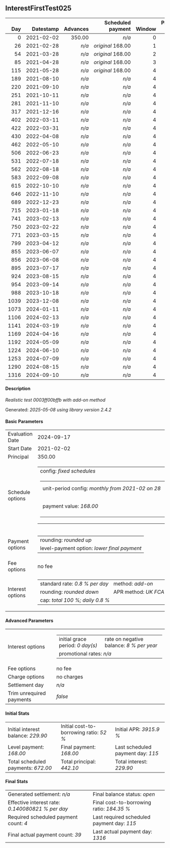 <h2>InterestFirstTest025</h2>
<table>
    <thead style="vertical-align: bottom;">
        <th class="ci00" style="text-align: right;">Day</th>
        <th class="ci01" style="text-align: right;">Datestamp</th>
        <th class="ci02" style="text-align: right;">Advances</th>
        <th class="ci03" style="text-align: right;">Scheduled payment</th>
        <th class="ci04" style="text-align: right;">Window</th>
        <th class="ci05" style="text-align: right;">Payment due</th>
        <th class="ci06" style="text-align: right;">Actual payments</th>
        <th class="ci07" style="text-align: right;">Net effect</th>
        <th class="ci08" style="text-align: right;">Payment status</th>
        <th class="ci09" style="text-align: right;">Balance status</th>
        <th class="ci10" style="text-align: right;">Actuarial interest</th>
        <th class="ci11" style="text-align: right;">New interest</th>
        <th class="ci12" style="text-align: right;">Interest portion</th>
        <th class="ci13" style="text-align: right;">Principal portion</th>
        <th class="ci14" style="text-align: right;">Interest balance</th>
        <th class="ci15" style="text-align: right;">Principal balance</th>
    </thead>
    <tr style="text-align: right;">
        <td class="ci00">0</td>
        <td class="ci01" style="white-space: nowrap;">2021-02-02</td>
        <td class="ci02">350.00</td>
        <td class="ci03" style="white-space: nowrap;"><i>n/a<i></td>
        <td class="ci04">0</td>
        <td class="ci05">0.00</td>
        <td class="ci06"><i>n/a</i></td>
        <td class="ci07">0.00</td>
        <td class="ci08"><i>none&nbsp;scheduled</i></td>
        <td class="ci09">open</td>
        <td class="ci10">0.0000</td>
        <td class="ci11">0.0000</td>
        <td class="ci12">0.00</td>
        <td class="ci13">0.00</td>
        <td class="ci14">229.9000</td>
        <td class="ci15">350.00</td>
    </tr>
    <tr style="text-align: right;">
        <td class="ci00">26</td>
        <td class="ci01" style="white-space: nowrap;">2021-02-28</td>
        <td class="ci02"><i>n/a</i></td>
        <td class="ci03" style="white-space: nowrap;"><i>original</i> 168.00</td>
        <td class="ci04">1</td>
        <td class="ci05">168.00</td>
        <td class="ci06"><i>confirmed</i>&nbsp;168.00</td>
        <td class="ci07">168.00</td>
        <td class="ci08"><i>payment&nbsp;made</i></td>
        <td class="ci09">open</td>
        <td class="ci10">72.8000</td>
        <td class="ci11">0.0000</td>
        <td class="ci12">168.00</td>
        <td class="ci13">0.00</td>
        <td class="ci14">61.9000</td>
        <td class="ci15">350.00</td>
    </tr>
    <tr style="text-align: right;">
        <td class="ci00">54</td>
        <td class="ci01" style="white-space: nowrap;">2021-03-28</td>
        <td class="ci02"><i>n/a</i></td>
        <td class="ci03" style="white-space: nowrap;"><i>original</i> 168.00</td>
        <td class="ci04">2</td>
        <td class="ci05">168.00</td>
        <td class="ci06"><i>n/a</i></td>
        <td class="ci07">0.00</td>
        <td class="ci08"><i>missed&nbsp;payment</i></td>
        <td class="ci09">open</td>
        <td class="ci10">78.4000</td>
        <td class="ci11">0.0000</td>
        <td class="ci12">0.00</td>
        <td class="ci13">0.00</td>
        <td class="ci14">61.9000</td>
        <td class="ci15">350.00</td>
    </tr>
    <tr style="text-align: right;">
        <td class="ci00">85</td>
        <td class="ci01" style="white-space: nowrap;">2021-04-28</td>
        <td class="ci02"><i>n/a</i></td>
        <td class="ci03" style="white-space: nowrap;"><i>original</i> 168.00</td>
        <td class="ci04">3</td>
        <td class="ci05">168.00</td>
        <td class="ci06"><i>confirmed</i>&nbsp;84.00</td>
        <td class="ci07">84.00</td>
        <td class="ci08"><i>paid&nbsp;later&nbsp;owing</i>&nbsp;84.00</td>
        <td class="ci09">open</td>
        <td class="ci10">86.8000</td>
        <td class="ci11">8.1000</td>
        <td class="ci12">70.00</td>
        <td class="ci13">14.00</td>
        <td class="ci14">0.0000</td>
        <td class="ci15">336.00</td>
    </tr>
    <tr style="text-align: right;">
        <td class="ci00">115</td>
        <td class="ci01" style="white-space: nowrap;">2021-05-28</td>
        <td class="ci02"><i>n/a</i></td>
        <td class="ci03" style="white-space: nowrap;"><i>original</i> 168.00</td>
        <td class="ci04">4</td>
        <td class="ci05">168.00</td>
        <td class="ci06"><i>n/a</i></td>
        <td class="ci07">0.00</td>
        <td class="ci08"><i>paid&nbsp;later&nbsp;in&nbsp;full</i></td>
        <td class="ci09">open</td>
        <td class="ci10">80.6400</td>
        <td class="ci11">80.6400</td>
        <td class="ci12">0.00</td>
        <td class="ci13">0.00</td>
        <td class="ci14">80.6400</td>
        <td class="ci15">336.00</td>
    </tr>
    <tr style="text-align: right;">
        <td class="ci00">189</td>
        <td class="ci01" style="white-space: nowrap;">2021-08-10</td>
        <td class="ci02"><i>n/a</i></td>
        <td class="ci03" style="white-space: nowrap;"><i>n/a<i></td>
        <td class="ci04">4</td>
        <td class="ci05">0.00</td>
        <td class="ci06"><i>confirmed</i>&nbsp;5.46</td>
        <td class="ci07">5.46</td>
        <td class="ci08"><i>extra&nbsp;payment</i></td>
        <td class="ci09">open</td>
        <td class="ci10">31.3600</td>
        <td class="ci11">31.3600</td>
        <td class="ci12">5.46</td>
        <td class="ci13">0.00</td>
        <td class="ci14">106.5400</td>
        <td class="ci15">336.00</td>
    </tr>
    <tr style="text-align: right;">
        <td class="ci00">220</td>
        <td class="ci01" style="white-space: nowrap;">2021-09-10</td>
        <td class="ci02"><i>n/a</i></td>
        <td class="ci03" style="white-space: nowrap;"><i>n/a<i></td>
        <td class="ci04">4</td>
        <td class="ci05">0.00</td>
        <td class="ci06"><i>confirmed</i>&nbsp;5.46</td>
        <td class="ci07">5.46</td>
        <td class="ci08"><i>extra&nbsp;payment</i></td>
        <td class="ci09">open</td>
        <td class="ci10">0.0000</td>
        <td class="ci11">0.0000</td>
        <td class="ci12">5.46</td>
        <td class="ci13">0.00</td>
        <td class="ci14">101.0800</td>
        <td class="ci15">336.00</td>
    </tr>
    <tr style="text-align: right;">
        <td class="ci00">251</td>
        <td class="ci01" style="white-space: nowrap;">2021-10-11</td>
        <td class="ci02"><i>n/a</i></td>
        <td class="ci03" style="white-space: nowrap;"><i>n/a<i></td>
        <td class="ci04">4</td>
        <td class="ci05">0.00</td>
        <td class="ci06"><i>confirmed</i>&nbsp;5.46</td>
        <td class="ci07">5.46</td>
        <td class="ci08"><i>extra&nbsp;payment</i></td>
        <td class="ci09">open</td>
        <td class="ci10">0.0000</td>
        <td class="ci11">0.0000</td>
        <td class="ci12">5.46</td>
        <td class="ci13">0.00</td>
        <td class="ci14">95.6200</td>
        <td class="ci15">336.00</td>
    </tr>
    <tr style="text-align: right;">
        <td class="ci00">281</td>
        <td class="ci01" style="white-space: nowrap;">2021-11-10</td>
        <td class="ci02"><i>n/a</i></td>
        <td class="ci03" style="white-space: nowrap;"><i>n/a<i></td>
        <td class="ci04">4</td>
        <td class="ci05">0.00</td>
        <td class="ci06"><i>confirmed</i>&nbsp;5.46</td>
        <td class="ci07">5.46</td>
        <td class="ci08"><i>extra&nbsp;payment</i></td>
        <td class="ci09">open</td>
        <td class="ci10">0.0000</td>
        <td class="ci11">0.0000</td>
        <td class="ci12">5.46</td>
        <td class="ci13">0.00</td>
        <td class="ci14">90.1600</td>
        <td class="ci15">336.00</td>
    </tr>
    <tr style="text-align: right;">
        <td class="ci00">317</td>
        <td class="ci01" style="white-space: nowrap;">2021-12-16</td>
        <td class="ci02"><i>n/a</i></td>
        <td class="ci03" style="white-space: nowrap;"><i>n/a<i></td>
        <td class="ci04">4</td>
        <td class="ci05">0.00</td>
        <td class="ci06"><i>confirmed</i>&nbsp;5.46</td>
        <td class="ci07">5.46</td>
        <td class="ci08"><i>extra&nbsp;payment</i></td>
        <td class="ci09">open</td>
        <td class="ci10">0.0000</td>
        <td class="ci11">0.0000</td>
        <td class="ci12">5.46</td>
        <td class="ci13">0.00</td>
        <td class="ci14">84.7000</td>
        <td class="ci15">336.00</td>
    </tr>
    <tr style="text-align: right;">
        <td class="ci00">402</td>
        <td class="ci01" style="white-space: nowrap;">2022-03-11</td>
        <td class="ci02"><i>n/a</i></td>
        <td class="ci03" style="white-space: nowrap;"><i>n/a<i></td>
        <td class="ci04">4</td>
        <td class="ci05">0.00</td>
        <td class="ci06"><i>confirmed</i>&nbsp;5.46</td>
        <td class="ci07">5.46</td>
        <td class="ci08"><i>extra&nbsp;payment</i></td>
        <td class="ci09">open</td>
        <td class="ci10">0.0000</td>
        <td class="ci11">0.0000</td>
        <td class="ci12">5.46</td>
        <td class="ci13">0.00</td>
        <td class="ci14">79.2400</td>
        <td class="ci15">336.00</td>
    </tr>
    <tr style="text-align: right;">
        <td class="ci00">422</td>
        <td class="ci01" style="white-space: nowrap;">2022-03-31</td>
        <td class="ci02"><i>n/a</i></td>
        <td class="ci03" style="white-space: nowrap;"><i>n/a<i></td>
        <td class="ci04">4</td>
        <td class="ci05">0.00</td>
        <td class="ci06"><i>confirmed</i>&nbsp;5.46</td>
        <td class="ci07">5.46</td>
        <td class="ci08"><i>extra&nbsp;payment</i></td>
        <td class="ci09">open</td>
        <td class="ci10">0.0000</td>
        <td class="ci11">0.0000</td>
        <td class="ci12">5.46</td>
        <td class="ci13">0.00</td>
        <td class="ci14">73.7800</td>
        <td class="ci15">336.00</td>
    </tr>
    <tr style="text-align: right;">
        <td class="ci00">430</td>
        <td class="ci01" style="white-space: nowrap;">2022-04-08</td>
        <td class="ci02"><i>n/a</i></td>
        <td class="ci03" style="white-space: nowrap;"><i>n/a<i></td>
        <td class="ci04">4</td>
        <td class="ci05">0.00</td>
        <td class="ci06"><i>confirmed</i>&nbsp;7.06</td>
        <td class="ci07">7.06</td>
        <td class="ci08"><i>extra&nbsp;payment</i></td>
        <td class="ci09">open</td>
        <td class="ci10">0.0000</td>
        <td class="ci11">0.0000</td>
        <td class="ci12">7.06</td>
        <td class="ci13">0.00</td>
        <td class="ci14">66.7200</td>
        <td class="ci15">336.00</td>
    </tr>
    <tr style="text-align: right;">
        <td class="ci00">462</td>
        <td class="ci01" style="white-space: nowrap;">2022-05-10</td>
        <td class="ci02"><i>n/a</i></td>
        <td class="ci03" style="white-space: nowrap;"><i>n/a<i></td>
        <td class="ci04">4</td>
        <td class="ci05">0.00</td>
        <td class="ci06"><i>confirmed</i>&nbsp;5.98</td>
        <td class="ci07">5.98</td>
        <td class="ci08"><i>extra&nbsp;payment</i></td>
        <td class="ci09">open</td>
        <td class="ci10">0.0000</td>
        <td class="ci11">0.0000</td>
        <td class="ci12">5.98</td>
        <td class="ci13">0.00</td>
        <td class="ci14">60.7400</td>
        <td class="ci15">336.00</td>
    </tr>
    <tr style="text-align: right;">
        <td class="ci00">506</td>
        <td class="ci01" style="white-space: nowrap;">2022-06-23</td>
        <td class="ci02"><i>n/a</i></td>
        <td class="ci03" style="white-space: nowrap;"><i>n/a<i></td>
        <td class="ci04">4</td>
        <td class="ci05">0.00</td>
        <td class="ci06"><i>confirmed</i>&nbsp;5.98</td>
        <td class="ci07">5.98</td>
        <td class="ci08"><i>extra&nbsp;payment</i></td>
        <td class="ci09">open</td>
        <td class="ci10">0.0000</td>
        <td class="ci11">0.0000</td>
        <td class="ci12">5.98</td>
        <td class="ci13">0.00</td>
        <td class="ci14">54.7600</td>
        <td class="ci15">336.00</td>
    </tr>
    <tr style="text-align: right;">
        <td class="ci00">531</td>
        <td class="ci01" style="white-space: nowrap;">2022-07-18</td>
        <td class="ci02"><i>n/a</i></td>
        <td class="ci03" style="white-space: nowrap;"><i>n/a<i></td>
        <td class="ci04">4</td>
        <td class="ci05">0.00</td>
        <td class="ci06"><i>confirmed</i>&nbsp;5.98</td>
        <td class="ci07">5.98</td>
        <td class="ci08"><i>extra&nbsp;payment</i></td>
        <td class="ci09">open</td>
        <td class="ci10">0.0000</td>
        <td class="ci11">0.0000</td>
        <td class="ci12">5.98</td>
        <td class="ci13">0.00</td>
        <td class="ci14">48.7800</td>
        <td class="ci15">336.00</td>
    </tr>
    <tr style="text-align: right;">
        <td class="ci00">562</td>
        <td class="ci01" style="white-space: nowrap;">2022-08-18</td>
        <td class="ci02"><i>n/a</i></td>
        <td class="ci03" style="white-space: nowrap;"><i>n/a<i></td>
        <td class="ci04">4</td>
        <td class="ci05">0.00</td>
        <td class="ci06"><i>confirmed</i>&nbsp;5.98</td>
        <td class="ci07">5.98</td>
        <td class="ci08"><i>extra&nbsp;payment</i></td>
        <td class="ci09">open</td>
        <td class="ci10">0.0000</td>
        <td class="ci11">0.0000</td>
        <td class="ci12">5.98</td>
        <td class="ci13">0.00</td>
        <td class="ci14">42.8000</td>
        <td class="ci15">336.00</td>
    </tr>
    <tr style="text-align: right;">
        <td class="ci00">583</td>
        <td class="ci01" style="white-space: nowrap;">2022-09-08</td>
        <td class="ci02"><i>n/a</i></td>
        <td class="ci03" style="white-space: nowrap;"><i>n/a<i></td>
        <td class="ci04">4</td>
        <td class="ci05">0.00</td>
        <td class="ci06"><i>confirmed</i>&nbsp;6.89</td>
        <td class="ci07">6.89</td>
        <td class="ci08"><i>extra&nbsp;payment</i></td>
        <td class="ci09">open</td>
        <td class="ci10">0.0000</td>
        <td class="ci11">0.0000</td>
        <td class="ci12">6.89</td>
        <td class="ci13">0.00</td>
        <td class="ci14">35.9100</td>
        <td class="ci15">336.00</td>
    </tr>
    <tr style="text-align: right;">
        <td class="ci00">615</td>
        <td class="ci01" style="white-space: nowrap;">2022-10-10</td>
        <td class="ci02"><i>n/a</i></td>
        <td class="ci03" style="white-space: nowrap;"><i>n/a<i></td>
        <td class="ci04">4</td>
        <td class="ci05">0.00</td>
        <td class="ci06"><i>confirmed</i>&nbsp;8.69</td>
        <td class="ci07">8.69</td>
        <td class="ci08"><i>extra&nbsp;payment</i></td>
        <td class="ci09">open</td>
        <td class="ci10">0.0000</td>
        <td class="ci11">0.0000</td>
        <td class="ci12">8.69</td>
        <td class="ci13">0.00</td>
        <td class="ci14">27.2200</td>
        <td class="ci15">336.00</td>
    </tr>
    <tr style="text-align: right;">
        <td class="ci00">646</td>
        <td class="ci01" style="white-space: nowrap;">2022-11-10</td>
        <td class="ci02"><i>n/a</i></td>
        <td class="ci03" style="white-space: nowrap;"><i>n/a<i></td>
        <td class="ci04">4</td>
        <td class="ci05">0.00</td>
        <td class="ci06"><i>confirmed</i>&nbsp;8.69</td>
        <td class="ci07">8.69</td>
        <td class="ci08"><i>extra&nbsp;payment</i></td>
        <td class="ci09">open</td>
        <td class="ci10">0.0000</td>
        <td class="ci11">0.0000</td>
        <td class="ci12">8.69</td>
        <td class="ci13">0.00</td>
        <td class="ci14">18.5300</td>
        <td class="ci15">336.00</td>
    </tr>
    <tr style="text-align: right;">
        <td class="ci00">689</td>
        <td class="ci01" style="white-space: nowrap;">2022-12-23</td>
        <td class="ci02"><i>n/a</i></td>
        <td class="ci03" style="white-space: nowrap;"><i>n/a<i></td>
        <td class="ci04">4</td>
        <td class="ci05">0.00</td>
        <td class="ci06"><i>confirmed</i>&nbsp;8.69</td>
        <td class="ci07">8.69</td>
        <td class="ci08"><i>extra&nbsp;payment</i></td>
        <td class="ci09">open</td>
        <td class="ci10">0.0000</td>
        <td class="ci11">0.0000</td>
        <td class="ci12">8.69</td>
        <td class="ci13">0.00</td>
        <td class="ci14">9.8400</td>
        <td class="ci15">336.00</td>
    </tr>
    <tr style="text-align: right;">
        <td class="ci00">715</td>
        <td class="ci01" style="white-space: nowrap;">2023-01-18</td>
        <td class="ci02"><i>n/a</i></td>
        <td class="ci03" style="white-space: nowrap;"><i>n/a<i></td>
        <td class="ci04">4</td>
        <td class="ci05">0.00</td>
        <td class="ci06"><i>confirmed</i>&nbsp;8.69</td>
        <td class="ci07">8.69</td>
        <td class="ci08"><i>extra&nbsp;payment</i></td>
        <td class="ci09">open</td>
        <td class="ci10">0.0000</td>
        <td class="ci11">0.0000</td>
        <td class="ci12">8.69</td>
        <td class="ci13">0.00</td>
        <td class="ci14">1.1500</td>
        <td class="ci15">336.00</td>
    </tr>
    <tr style="text-align: right;">
        <td class="ci00">741</td>
        <td class="ci01" style="white-space: nowrap;">2023-02-13</td>
        <td class="ci02"><i>n/a</i></td>
        <td class="ci03" style="white-space: nowrap;"><i>n/a<i></td>
        <td class="ci04">4</td>
        <td class="ci05">0.00</td>
        <td class="ci06"><i>confirmed</i>&nbsp;8.69</td>
        <td class="ci07">8.69</td>
        <td class="ci08"><i>extra&nbsp;payment</i></td>
        <td class="ci09">open</td>
        <td class="ci10">0.0000</td>
        <td class="ci11">0.0000</td>
        <td class="ci12">1.15</td>
        <td class="ci13">7.54</td>
        <td class="ci14">0.0000</td>
        <td class="ci15">328.46</td>
    </tr>
    <tr style="text-align: right;">
        <td class="ci00">750</td>
        <td class="ci01" style="white-space: nowrap;">2023-02-22</td>
        <td class="ci02"><i>n/a</i></td>
        <td class="ci03" style="white-space: nowrap;"><i>n/a<i></td>
        <td class="ci04">4</td>
        <td class="ci05">0.00</td>
        <td class="ci06"><i>confirmed</i>&nbsp;8.69</td>
        <td class="ci07">8.69</td>
        <td class="ci08"><i>extra&nbsp;payment</i></td>
        <td class="ci09">open</td>
        <td class="ci10">0.0000</td>
        <td class="ci11">0.0000</td>
        <td class="ci12">0.00</td>
        <td class="ci13">8.69</td>
        <td class="ci14">0.0000</td>
        <td class="ci15">319.77</td>
    </tr>
    <tr style="text-align: right;">
        <td class="ci00">771</td>
        <td class="ci01" style="white-space: nowrap;">2023-03-15</td>
        <td class="ci02"><i>n/a</i></td>
        <td class="ci03" style="white-space: nowrap;"><i>n/a<i></td>
        <td class="ci04">4</td>
        <td class="ci05">0.00</td>
        <td class="ci06"><i>confirmed</i>&nbsp;8.69</td>
        <td class="ci07">8.69</td>
        <td class="ci08"><i>extra&nbsp;payment</i></td>
        <td class="ci09">open</td>
        <td class="ci10">0.0000</td>
        <td class="ci11">0.0000</td>
        <td class="ci12">0.00</td>
        <td class="ci13">8.69</td>
        <td class="ci14">0.0000</td>
        <td class="ci15">311.08</td>
    </tr>
    <tr style="text-align: right;">
        <td class="ci00">799</td>
        <td class="ci01" style="white-space: nowrap;">2023-04-12</td>
        <td class="ci02"><i>n/a</i></td>
        <td class="ci03" style="white-space: nowrap;"><i>n/a<i></td>
        <td class="ci04">4</td>
        <td class="ci05">0.00</td>
        <td class="ci06"><i>confirmed</i>&nbsp;9.21</td>
        <td class="ci07">9.21</td>
        <td class="ci08"><i>extra&nbsp;payment</i></td>
        <td class="ci09">open</td>
        <td class="ci10">0.0000</td>
        <td class="ci11">0.0000</td>
        <td class="ci12">0.00</td>
        <td class="ci13">9.21</td>
        <td class="ci14">0.0000</td>
        <td class="ci15">301.87</td>
    </tr>
    <tr style="text-align: right;">
        <td class="ci00">855</td>
        <td class="ci01" style="white-space: nowrap;">2023-06-07</td>
        <td class="ci02"><i>n/a</i></td>
        <td class="ci03" style="white-space: nowrap;"><i>n/a<i></td>
        <td class="ci04">4</td>
        <td class="ci05">0.00</td>
        <td class="ci06"><i>confirmed</i>&nbsp;9.21</td>
        <td class="ci07">9.21</td>
        <td class="ci08"><i>extra&nbsp;payment</i></td>
        <td class="ci09">open</td>
        <td class="ci10">0.0000</td>
        <td class="ci11">0.0000</td>
        <td class="ci12">0.00</td>
        <td class="ci13">9.21</td>
        <td class="ci14">0.0000</td>
        <td class="ci15">292.66</td>
    </tr>
    <tr style="text-align: right;">
        <td class="ci00">856</td>
        <td class="ci01" style="white-space: nowrap;">2023-06-08</td>
        <td class="ci02"><i>n/a</i></td>
        <td class="ci03" style="white-space: nowrap;"><i>n/a<i></td>
        <td class="ci04">4</td>
        <td class="ci05">0.00</td>
        <td class="ci06"><i>confirmed</i>&nbsp;8.62</td>
        <td class="ci07">8.62</td>
        <td class="ci08"><i>extra&nbsp;payment</i></td>
        <td class="ci09">open</td>
        <td class="ci10">0.0000</td>
        <td class="ci11">0.0000</td>
        <td class="ci12">0.00</td>
        <td class="ci13">8.62</td>
        <td class="ci14">0.0000</td>
        <td class="ci15">284.04</td>
    </tr>
    <tr style="text-align: right;">
        <td class="ci00">895</td>
        <td class="ci01" style="white-space: nowrap;">2023-07-17</td>
        <td class="ci02"><i>n/a</i></td>
        <td class="ci03" style="white-space: nowrap;"><i>n/a<i></td>
        <td class="ci04">4</td>
        <td class="ci05">0.00</td>
        <td class="ci06"><i>confirmed</i>&nbsp;8.62</td>
        <td class="ci07">8.62</td>
        <td class="ci08"><i>extra&nbsp;payment</i></td>
        <td class="ci09">open</td>
        <td class="ci10">0.0000</td>
        <td class="ci11">0.0000</td>
        <td class="ci12">0.00</td>
        <td class="ci13">8.62</td>
        <td class="ci14">0.0000</td>
        <td class="ci15">275.42</td>
    </tr>
    <tr style="text-align: right;">
        <td class="ci00">924</td>
        <td class="ci01" style="white-space: nowrap;">2023-08-15</td>
        <td class="ci02"><i>n/a</i></td>
        <td class="ci03" style="white-space: nowrap;"><i>n/a<i></td>
        <td class="ci04">4</td>
        <td class="ci05">0.00</td>
        <td class="ci06"><i>confirmed</i>&nbsp;8.62</td>
        <td class="ci07">8.62</td>
        <td class="ci08"><i>extra&nbsp;payment</i></td>
        <td class="ci09">open</td>
        <td class="ci10">0.0000</td>
        <td class="ci11">0.0000</td>
        <td class="ci12">0.00</td>
        <td class="ci13">8.62</td>
        <td class="ci14">0.0000</td>
        <td class="ci15">266.80</td>
    </tr>
    <tr style="text-align: right;">
        <td class="ci00">954</td>
        <td class="ci01" style="white-space: nowrap;">2023-09-14</td>
        <td class="ci02"><i>n/a</i></td>
        <td class="ci03" style="white-space: nowrap;"><i>n/a<i></td>
        <td class="ci04">4</td>
        <td class="ci05">0.00</td>
        <td class="ci06"><i>confirmed</i>&nbsp;8.62</td>
        <td class="ci07">8.62</td>
        <td class="ci08"><i>extra&nbsp;payment</i></td>
        <td class="ci09">open</td>
        <td class="ci10">0.0000</td>
        <td class="ci11">0.0000</td>
        <td class="ci12">0.00</td>
        <td class="ci13">8.62</td>
        <td class="ci14">0.0000</td>
        <td class="ci15">258.18</td>
    </tr>
    <tr style="text-align: right;">
        <td class="ci00">988</td>
        <td class="ci01" style="white-space: nowrap;">2023-10-18</td>
        <td class="ci02"><i>n/a</i></td>
        <td class="ci03" style="white-space: nowrap;"><i>n/a<i></td>
        <td class="ci04">4</td>
        <td class="ci05">0.00</td>
        <td class="ci06"><i>confirmed</i>&nbsp;8.62</td>
        <td class="ci07">8.62</td>
        <td class="ci08"><i>extra&nbsp;payment</i></td>
        <td class="ci09">open</td>
        <td class="ci10">0.0000</td>
        <td class="ci11">0.0000</td>
        <td class="ci12">0.00</td>
        <td class="ci13">8.62</td>
        <td class="ci14">0.0000</td>
        <td class="ci15">249.56</td>
    </tr>
    <tr style="text-align: right;">
        <td class="ci00">1039</td>
        <td class="ci01" style="white-space: nowrap;">2023-12-08</td>
        <td class="ci02"><i>n/a</i></td>
        <td class="ci03" style="white-space: nowrap;"><i>n/a<i></td>
        <td class="ci04">4</td>
        <td class="ci05">0.00</td>
        <td class="ci06"><i>confirmed</i>&nbsp;8.83</td>
        <td class="ci07">8.83</td>
        <td class="ci08"><i>extra&nbsp;payment</i></td>
        <td class="ci09">open</td>
        <td class="ci10">0.0000</td>
        <td class="ci11">0.0000</td>
        <td class="ci12">0.00</td>
        <td class="ci13">8.83</td>
        <td class="ci14">0.0000</td>
        <td class="ci15">240.73</td>
    </tr>
    <tr style="text-align: right;">
        <td class="ci00">1073</td>
        <td class="ci01" style="white-space: nowrap;">2024-01-11</td>
        <td class="ci02"><i>n/a</i></td>
        <td class="ci03" style="white-space: nowrap;"><i>n/a<i></td>
        <td class="ci04">4</td>
        <td class="ci05">0.00</td>
        <td class="ci06"><i>confirmed</i>&nbsp;8.83</td>
        <td class="ci07">8.83</td>
        <td class="ci08"><i>extra&nbsp;payment</i></td>
        <td class="ci09">open</td>
        <td class="ci10">0.0000</td>
        <td class="ci11">0.0000</td>
        <td class="ci12">0.00</td>
        <td class="ci13">8.83</td>
        <td class="ci14">0.0000</td>
        <td class="ci15">231.90</td>
    </tr>
    <tr style="text-align: right;">
        <td class="ci00">1106</td>
        <td class="ci01" style="white-space: nowrap;">2024-02-13</td>
        <td class="ci02"><i>n/a</i></td>
        <td class="ci03" style="white-space: nowrap;"><i>n/a<i></td>
        <td class="ci04">4</td>
        <td class="ci05">0.00</td>
        <td class="ci06"><i>confirmed</i>&nbsp;8.83</td>
        <td class="ci07">8.83</td>
        <td class="ci08"><i>extra&nbsp;payment</i></td>
        <td class="ci09">open</td>
        <td class="ci10">0.0000</td>
        <td class="ci11">0.0000</td>
        <td class="ci12">0.00</td>
        <td class="ci13">8.83</td>
        <td class="ci14">0.0000</td>
        <td class="ci15">223.07</td>
    </tr>
    <tr style="text-align: right;">
        <td class="ci00">1141</td>
        <td class="ci01" style="white-space: nowrap;">2024-03-19</td>
        <td class="ci02"><i>n/a</i></td>
        <td class="ci03" style="white-space: nowrap;"><i>n/a<i></td>
        <td class="ci04">4</td>
        <td class="ci05">0.00</td>
        <td class="ci06"><i>confirmed</i>&nbsp;8.83</td>
        <td class="ci07">8.83</td>
        <td class="ci08"><i>extra&nbsp;payment</i></td>
        <td class="ci09">open</td>
        <td class="ci10">0.0000</td>
        <td class="ci11">0.0000</td>
        <td class="ci12">0.00</td>
        <td class="ci13">8.83</td>
        <td class="ci14">0.0000</td>
        <td class="ci15">214.24</td>
    </tr>
    <tr style="text-align: right;">
        <td class="ci00">1169</td>
        <td class="ci01" style="white-space: nowrap;">2024-04-16</td>
        <td class="ci02"><i>n/a</i></td>
        <td class="ci03" style="white-space: nowrap;"><i>n/a<i></td>
        <td class="ci04">4</td>
        <td class="ci05">0.00</td>
        <td class="ci06"><i>confirmed</i>&nbsp;8.83</td>
        <td class="ci07">8.83</td>
        <td class="ci08"><i>extra&nbsp;payment</i></td>
        <td class="ci09">open</td>
        <td class="ci10">0.0000</td>
        <td class="ci11">0.0000</td>
        <td class="ci12">0.00</td>
        <td class="ci13">8.83</td>
        <td class="ci14">0.0000</td>
        <td class="ci15">205.41</td>
    </tr>
    <tr style="text-align: right;">
        <td class="ci00">1192</td>
        <td class="ci01" style="white-space: nowrap;">2024-05-09</td>
        <td class="ci02"><i>n/a</i></td>
        <td class="ci03" style="white-space: nowrap;"><i>n/a<i></td>
        <td class="ci04">4</td>
        <td class="ci05">0.00</td>
        <td class="ci06"><i>confirmed</i>&nbsp;8.83</td>
        <td class="ci07">8.83</td>
        <td class="ci08"><i>extra&nbsp;payment</i></td>
        <td class="ci09">open</td>
        <td class="ci10">0.0000</td>
        <td class="ci11">0.0000</td>
        <td class="ci12">0.00</td>
        <td class="ci13">8.83</td>
        <td class="ci14">0.0000</td>
        <td class="ci15">196.58</td>
    </tr>
    <tr style="text-align: right;">
        <td class="ci00">1224</td>
        <td class="ci01" style="white-space: nowrap;">2024-06-10</td>
        <td class="ci02"><i>n/a</i></td>
        <td class="ci03" style="white-space: nowrap;"><i>n/a<i></td>
        <td class="ci04">4</td>
        <td class="ci05">0.00</td>
        <td class="ci06"><i>confirmed</i>&nbsp;9.11</td>
        <td class="ci07">9.11</td>
        <td class="ci08"><i>extra&nbsp;payment</i></td>
        <td class="ci09">open</td>
        <td class="ci10">0.0000</td>
        <td class="ci11">0.0000</td>
        <td class="ci12">0.00</td>
        <td class="ci13">9.11</td>
        <td class="ci14">0.0000</td>
        <td class="ci15">187.47</td>
    </tr>
    <tr style="text-align: right;">
        <td class="ci00">1253</td>
        <td class="ci01" style="white-space: nowrap;">2024-07-09</td>
        <td class="ci02"><i>n/a</i></td>
        <td class="ci03" style="white-space: nowrap;"><i>n/a<i></td>
        <td class="ci04">4</td>
        <td class="ci05">0.00</td>
        <td class="ci06"><i>confirmed</i>&nbsp;9.11</td>
        <td class="ci07">9.11</td>
        <td class="ci08"><i>extra&nbsp;payment</i></td>
        <td class="ci09">open</td>
        <td class="ci10">0.0000</td>
        <td class="ci11">0.0000</td>
        <td class="ci12">0.00</td>
        <td class="ci13">9.11</td>
        <td class="ci14">0.0000</td>
        <td class="ci15">178.36</td>
    </tr>
    <tr style="text-align: right;">
        <td class="ci00">1290</td>
        <td class="ci01" style="white-space: nowrap;">2024-08-15</td>
        <td class="ci02"><i>n/a</i></td>
        <td class="ci03" style="white-space: nowrap;"><i>n/a<i></td>
        <td class="ci04">4</td>
        <td class="ci05">0.00</td>
        <td class="ci06"><i>confirmed</i>&nbsp;9.11</td>
        <td class="ci07">9.11</td>
        <td class="ci08"><i>extra&nbsp;payment</i></td>
        <td class="ci09">open</td>
        <td class="ci10">0.0000</td>
        <td class="ci11">0.0000</td>
        <td class="ci12">0.00</td>
        <td class="ci13">9.11</td>
        <td class="ci14">0.0000</td>
        <td class="ci15">169.25</td>
    </tr>
    <tr style="text-align: right;">
        <td class="ci00">1316</td>
        <td class="ci01" style="white-space: nowrap;">2024-09-10</td>
        <td class="ci02"><i>n/a</i></td>
        <td class="ci03" style="white-space: nowrap;"><i>n/a<i></td>
        <td class="ci04">4</td>
        <td class="ci05">0.00</td>
        <td class="ci06"><i>confirmed</i>&nbsp;9.11</td>
        <td class="ci07">9.11</td>
        <td class="ci08"><i>extra&nbsp;payment</i></td>
        <td class="ci09">open</td>
        <td class="ci10">0.0000</td>
        <td class="ci11">0.0000</td>
        <td class="ci12">0.00</td>
        <td class="ci13">9.11</td>
        <td class="ci14">0.0000</td>
        <td class="ci15">160.14</td>
    </tr>
</table>
<h4>Description</h4>
<p><i>Realistic test 0003ff00bffb with add-on method</i></p>
<p>Generated: <i>2025-05-08 using library version 2.4.2</i></p>
<h4>Basic Parameters</h4>
<table>
    <tr>
        <td>Evaluation Date</td>
        <td>2024-09-17</td>
    </tr>
    <tr>
        <td>Start Date</td>
        <td>2021-02-02</td>
    </tr>
    <tr>
        <td>Principal</td>
        <td>350.00</td>
    </tr>
    <tr>
        <td>Schedule options</td>
        <td>
            <table>
                <tr>
                    <td colspan="2">config: <i>fixed schedules</i></td>
                </tr>
                <tr>
                    <td>
                        <table>
                            <tr>
                                <td style="white-space: nowrap;">unit-period config: <i>monthly from 2021-02 on 28</i></td>
                                <td>payment count: <i>4</i></td>
                            </tr>
                            <tr>
                                <td>payment value: <i>168.00</i></td>
                                <td>schedule type: <i>original</i></td>
                            </tr>
                        </table>
                    </td>
                </tr>
            </table>
        </td>
    </tr>
    <tr>
        <td>Payment options</td>
        <td>
            <table>
                <tr>
                    <td>rounding: <i>rounded up</i></td>
                </tr>
                <tr>
                    <td>level-payment option: <i>lower&nbsp;final&nbsp;payment</i></td>
                </tr>
            </table>
        </td>
    </tr>
    <tr>
        <td>Fee options</td>
        <td>no fee
        </td>
    </tr>
    <tr>
        <td>Interest options</td>
        <td>
            <table>
                <tr>
                    <td>standard rate: <i>0.8 % per day</i></td>
                    <td>method: <i>add-on</i></td>
                </tr>
                <tr>
                    <td>rounding: <i>rounded down</i></td>
                    <td>APR method: <i>UK FCA to 1 d.p.</i></td>
                </tr>
                <tr>
                    <td colspan="2">cap: <i>total 100 %; daily 0.8 %</td>
                </tr>
            </table>
        </td>
    </tr>
</table>
<h4>Advanced Parameters</h4>
<table>
    <tr>
        <td>Interest options</td>
        <td>
            <table>
                <tr>
                    <td>initial grace period: <i>0 day(s)</i></td>
                    <td>rate on negative balance: <i>8 % per year</i></td>
                </tr>
                <tr>
                    <td colspan="2">promotional rates: <i><i>n/a</i></i></td>
                </tr>
            </table>
        </td>
    </tr>
    <tr>
        <td>Fee options</td>
        <td>no fee
        </td>
    </tr>
    <tr>
        <td>Charge options</td>
        <td>no charges
        </td>
    </tr>
    <tr>
        <td>Settlement day</td><td><i><i>n/a</i></i></td>
    </tr>
    <tr>
        <td>Trim unrequired payments</td><td><i>false</i></td>
    </tr>
</table>
<h4>Initial Stats</h4>
<table>
    <tr>
        <td>Initial interest balance: <i>229.90</i></td>
        <td>Initial cost-to-borrowing ratio: <i>52 %</i></td>
        <td>Initial APR: <i>3915.9 %</i></td>
    </tr>
    <tr>
        <td>Level payment: <i>168.00</i></td>
        <td>Final payment: <i>168.00</i></td>
        <td>Last scheduled payment day: <i>115</i></td>
    </tr>
    <tr>
        <td>Total scheduled payments: <i>672.00</i></td>
        <td>Total principal: <i>442.10</i></td>
        <td>Total interest: <i>229.90</i></td>
    </tr>
</table>
<h4>Final Stats</h4>
<table>
    <tr>
        <td>Generated settlement: <i><i>n/a</i></i></td>
        <td>Final balance status: <i>open</i></td>
    </tr>
    <tr>
        <td>Effective interest rate: <i>0.140080821 % per day</i></td>
        <td>Final cost-to-borrowing ratio: <i>184.35 %</i></td>
    </tr>
    <tr>
        <td>Required scheduled payment count: <i>4</i></td>
        <td>Last required scheduled payment day: <i>115</i></td>
    </tr>
    <tr>
        <td>Final actual payment count: <i>39</i></td>
        <td>Last actual payment day: <i>1316</i></td>
    </tr>
</table>
